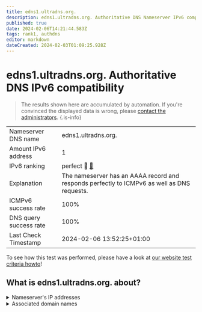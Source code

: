 ```yaml
---
title: edns1.ultradns.org.
description: edns1.ultradns.org. Authoritative DNS Nameserver IPv6 compatibility
published: true
date: 2024-02-06T14:21:44.583Z
tags: rank1, authdns
editor: markdown
dateCreated: 2024-02-03T01:09:25.928Z
---
```


# edns1.ultradns.org. Authoritative DNS IPv6 compatibility

> The results shown here are accumulated by automation. If you're convinced the displayed data is wrong, please [contact the administrators](/howto/chat). 
{.is-info}




|   |   |
| - | - |
| Nameserver DNS name | edns1.ultradns.org.
| Amount IPv6 address | 1
| IPv6 ranking | perfect :1st_place_medal: [🔗](/howto/ranking) |
| Explanation | The nameserver has an AAAA record and responds perfectly to ICMPv6 as well as DNS requests. |
| ICMPv6 success rate | 100%|
| DNS query success rate | 100% |
| Last Check Timestamp | 2024-02-06 13:52:25+01:00 |

To see how this test was performed, please have a look at [our website test criteria howto](/howto/testcriteria/authdns)!


## What is edns1.ultradns.org. about?




<details>
<summary>Nameserver's IP addresses</summary>

2001:502:4612::201

</details>



<details>
<summary>Associated domain names</summary>

greenplum.org

www.wellsfargo.com

</details>
